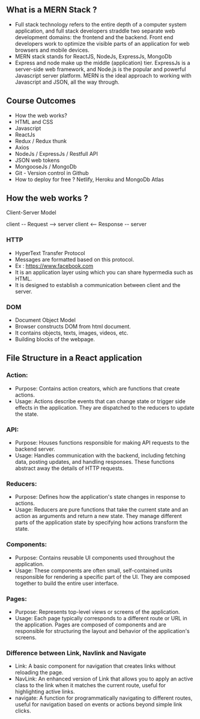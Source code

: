 ## What is a MERN Stack ?
- Full stack technology refers to the entire depth of a computer system application, and full stack developers straddle two separate web development domains: the frontend and the backend. Front end developers work to optimize the visible parts of an application for web browsers and mobile devices.
- MERN stack stands for ReactJS, NodeJs, ExpressJs, MongoDb
- Express and node make up the middle (application) tier. ExpressJs is a server-side web framework, and Node.js is the popular and powerful Javascript server platform. MERN is the ideal approach to working with Javascript and JSON, all the way through.


## Course Outcomes
- How the web works?
- HTML and CSS
- Javascript
- ReactJs
- Redux / Redux thunk
- Axios
- NodeJs / ExpressJs / Restfull API
- JSON web tokens
- MongooseJs / MongoDb
- Git - Version control in Github
- How to deploy for free ? Netlify, Heroku and MongoDb Atlas


## How the web works ?
Client-Server Model

client -- Request --> server
client <-- Response -- server


### HTTP
- HyperText Transfer Protocol
- Messages are formatted based on this protocol.
- Ex : https://www.facebook.com
- It is an application layer using which you can share hypermedia such as HTML.
- It is designed to establish a communication between client and the server.


### DOM
- Document Object Model
- Browser constructs DOM from html document.
- It contains objects, texts, images, videos, etc.
- Building blocks of the webpage.


## File Structure in a React application
### Action:
- Purpose: Contains action creators, which are functions that create actions.
- Usage: Actions describe events that can change state or trigger side effects in the application. They are dispatched to the reducers to update the state.


### API:
- Purpose: Houses functions responsible for making API requests to the backend server.
- Usage: Handles communication with the backend, including fetching data, posting updates, and handling responses. These functions abstract away the details of HTTP requests.


### Reducers:
- Purpose: Defines how the application's state changes in response to actions.
- Usage: Reducers are pure functions that take the current state and an action as arguments and return a new state. They manage different parts of the application state by specifying how actions transform the state.


### Components:
- Purpose: Contains reusable UI components used throughout the application.
- Usage: These components are often small, self-contained units responsible for rendering a specific part of the UI. They are composed together to build the entire user interface.


### Pages:
- Purpose: Represents top-level views or screens of the application.
- Usage: Each page typically corresponds to a different route or URL in the application. Pages are composed of components and are responsible for structuring the layout and behavior of the application's screens.



### Difference between Link, Navlink and Navigate
- Link: A basic component for navigation that creates links without reloading the page.
- NavLink: An enhanced version of Link that allows you to apply an active class to the link when it matches the current route, useful for highlighting active links.
- navigate: A function for programmatically navigating to different routes, useful for navigation based on events or actions beyond simple link clicks.